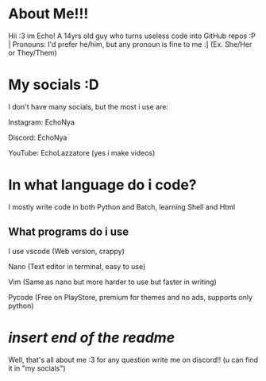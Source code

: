 # About Me!!!

Hii :3 im Echo! A 14yrs old guy who turns useless code into GitHub repos :P | Pronouns: I'd prefer he/him, but any pronoun is fine to me :] (Ex. She/Her or They/Them)

# My socials :D 

I don't have many socials, but the most i use are:

Instagram: EchoNya 

Discord: EchoNya

YouTube: EchoLazzatore (yes i make videos)

# In what language do i code?
I mostly write code in both Python and Batch, learning Shell and Html

## What programs do i use 

I use vscode (Web version, crappy)

Nano (Text editor in terminal, easy to use)

Vim (Same as nano but more harder to use but faster in writing)

Pycode (Free on PlayStore, premium for themes and no ads, supports only python)

# *insert end of the readme*
Well, that's all about me :3 for any question write me on discord!! (u can find it in "my socials")
